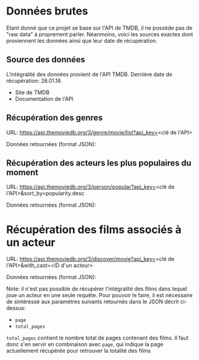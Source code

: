 # Données brutes
Etant donné que ce projet se base sur l'API de TMDB, il ne possède pas de "raw data" à proprement parler.
Néanmoins, voici les sources exactes dont proviennent les données ainsi que leur date de récupération.

## Source des données
L'intégralité des données provient de l'API TMDB.
Dernière date de récupération: 28.01.18.

- Site de TMDB
- Documentation de l'API

## Récupération des genres
URL:
https://api.themoviedb.org/3/genre/movie/list?api_key=<clé de l'API>

Données retournées (format JSON):

## Récupération des acteurs les plus populaires du moment
URL:
https://api.themoviedb.org/3/person/popular?api_key=<clé de l'API>&sort_by=popularity.desc

Données retournées (format JSON):

# Récupération des films associés à un acteur
URL:
https://api.themoviedb.org/3/discover/movie?api_key=<clé de l'API>&with_cast=<ID d'un acteur>

Données retournées (format JSON):


Note: il n'est pas possible de récupérer l'intégralité des films dans lequel joue un acteur en une seule requête.
Pour pouvoir le faire, il est nécessaire de sintéressé aux paramètres suivants retournés dans le JSON décrit ci-dessus:
- ```page```
- ```total_pages```

```total_pages``` contient le nombre total de pages contenant des films.
Il faut donc s'en servir en combinaison avec ```page```, qui indique la page actuellement récupérée pour retrouver la totalité des films